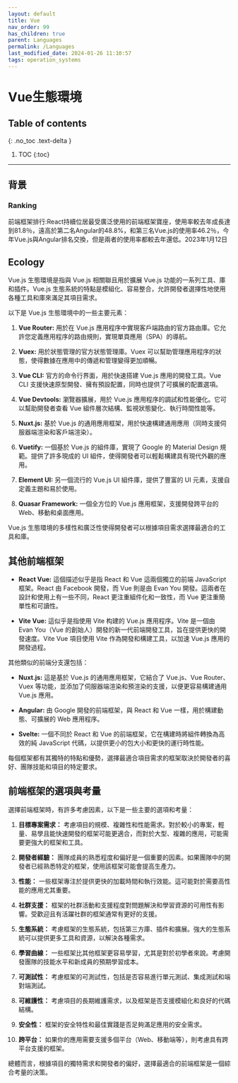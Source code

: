 ```yaml
---
layout: default
title: Vue
nav_order: 99
has_children: true
parent: Languages
permalink: /Languages
last_modified_date: 2024-01-26 11:10:57
tags: operation_systems
---
```


# Vue生態環境

## Table of contents

{: .no_toc .text-delta }

1. TOC
{:toc}

---

## 背景

### Ranking 

前端框架排行:React持續位居最受廣泛使用的前端框架寶座，使用率較去年成長達到81.8％，遠高於第二名Angular的48.8%，和第三名Vue.js的使用率46.2％，今年Vue.js與Angular排名交換，但是兩者的使用率都較去年還低。2023年1月12日

## Ecology 
Vue.js 生態環境是指與 Vue.js 相關聯且用於擴展 Vue.js 功能的一系列工具、庫和插件。Vue.js 生態系統的特點是模組化、容易整合，允許開發者選擇性地使用各種工具和庫來滿足其項目需求。

以下是 Vue.js 生態環境中的一些主要元素：

1. **Vue Router:** 用於在 Vue.js 應用程序中實現客戶端路由的官方路由庫。它允許您定義應用程序的路由規則，實現單頁應用（SPA）的導航。

2. **Vuex:** 用於狀態管理的官方狀態管理庫。Vuex 可以幫助管理應用程序的狀態，使得數據在應用中的傳遞和管理變得更加順暢。

3. **Vue CLI:** 官方的命令行界面，用於快速搭建 Vue.js 應用的開發工具。Vue CLI 支援快速原型開發、擁有預設配置，同時也提供了可擴展的配置選項。

4. **Vue Devtools:** 瀏覽器擴展，用於 Vue.js 應用程序的調試和性能優化。它可以幫助開發者查看 Vue 組件層次結構、監視狀態變化、執行時間性能等。

5. **Nuxt.js:** 基於 Vue.js 的通用應用框架，用於快速構建通用應用（同時支援伺服器端渲染和客戶端渲染）。

6. **Vuetify:** 一個基於 Vue.js 的組件庫，實現了 Google 的 Material Design 規範。提供了許多現成的 UI 組件，使得開發者可以輕鬆構建具有現代外觀的應用。

7. **Element UI:** 另一個流行的 Vue.js UI 組件庫，提供了豐富的 UI 元素，支援自定義主題和易於使用。

8. **Quasar Framework:** 一個全方位的 Vue.js 應用框架，支援開發跨平台的 Web、移動和桌面應用。

Vue.js 生態環境的多樣性和廣泛性使得開發者可以根據項目需求選擇最適合的工具和庫。

## 其他前端框架

- **React Vue:** 這個描述似乎是指 React 和 Vue 這兩個獨立的前端 JavaScript 框架。React 由 Facebook 開發，而 Vue 則是由 Evan You 開發。這兩者在設計和使用上有一些不同，React 更注重組件化和一致性，而 Vue 更注重簡單性和可讀性。

- **Vite Vue:** 這似乎是指使用 Vite 构建的 Vue.js 應用程序。Vite 是一個由 Evan You（Vue 的創始人）開發的新一代前端開發工具，旨在提供更快的開發速度。Vite Vue 項目使用 Vite 作為開發和構建工具，以加速 Vue.js 應用的開發過程。

其他類似的前端分支還包括：

- **Nuxt.js:** 這是基於 Vue.js 的通用應用框架，它結合了 Vue.js、Vue Router、Vuex 等功能，並添加了伺服器端渲染和預渲染的支援，以便更容易構建通用 Vue.js 應用。

- **Angular:** 由 Google 開發的前端框架，與 React 和 Vue 一樣，用於構建動態、可擴展的 Web 應用程序。

- **Svelte:** 一個不同於 React 和 Vue 的前端框架，它在構建時將組件轉換為高效的純 JavaScript 代碼，以提供更小的包大小和更快的運行時性能。

每個框架都有其獨特的特點和優勢，選擇最適合項目需求的框架取決於開發者的喜好、團隊技能和項目的特定要求。

## 前端框架的選項與考量

選擇前端框架時，有許多考慮因素，以下是一些主要的選項和考量：

1. **目標專案需求：** 考慮項目的規模、複雜性和性能需求。對於較小的專案，輕量、易學且能快速開發的框架可能更適合，而對於大型、複雜的應用，可能需要更強大的框架和工具。

2. **開發者經驗：** 團隊成員的熟悉程度和偏好是一個重要的因素。如果團隊中的開發者已經熟悉特定的框架，使用該框架可能會提高生產力。

3. **性能：** 一些框架專注於提供更快的加載時間和執行效能。這可能對於需要高性能的應用尤其重要。

4. **社群支援：** 框架的社群活動和支援程度對問題解決和學習資源的可用性有影響。受歡迎且有活躍社群的框架通常有更好的支援。

5. **生態系統：** 考慮框架的生態系統，包括第三方庫、插件和擴展。強大的生態系統可以提供更多工具和資源，以解決各種需求。

6. **學習曲線：** 一些框架比其他框架更容易學習，尤其是對於初學者來說。考慮開發團隊的技能水平和新成員的預期學習成本。

7. **可測試性：** 考慮框架的可測試性，包括是否容易進行單元測試、集成測試和端對端測試。

8. **可維護性：** 考慮項目的長期維護需求，以及框架是否支援模組化和良好的代碼結構。

9. **安全性：** 框架的安全特性和最佳實踐是否足夠滿足應用的安全需求。

10. **跨平台：** 如果你的應用需要支援多個平台（Web、移動端等），則考慮具有跨平台支援的框架。

總體而言，根據項目的獨特需求和開發者的偏好，選擇最適合的前端框架是一個綜合考量的決策。
